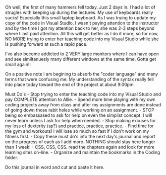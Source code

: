 Oh well, the first of many hammers fell today.  Just 2 days in.  I had a lot of strugles with keeping up during the lectures.  My use of keyboards really sucks! Especially this small laptop keyboard.  As I was trying to update my copy of the code in Visual Studio, I wasn't paying attention to the instructor and by the time I got my attention back to her, she was 2-3 steps beyond where I last paid attention. All this will get better as I do it more, so for now, NO MORE trying to enter her teaching code into my Visual Studio while she is pushing forward at such a rapid pace. 

I've also become addicted to 2 VERY large monitors where I can have open and see similtanuesly many different windows at the same time.  Gotta get small again!! 

On a positive note I am begining to absorb the "coder language" and many terms that were confusing me. My understanding of the syntax really fell into place today toward the end of the project at about 9:00pm.

Must Do's
    - Stop trying to enter the teaching code into my Visual Studio and pay COMPLETE attention to Allie.
    - Spend more time playing with my own coding projects away from class and after my assignments are done instead of going down those rabit holes while working on an assignment.
    - STOP being so embassased to ask for help on even the simplist concept.  I will never learn unless I ask for help when needed.
    - Stop making excuses for my loss of dexterity (sp?) and practice, practice, practice.
    - Find time for the gym and workouts! I will lose so much so fast if I don't work on my fitness first.
    - Copy these must do's into the next day's journal and report on the progress of each as I add more.  NOTHING should stay here longer than 1 week!
    - CSS, CSS, CSS.  read the chapters again and look for more learning sites on-line.
    - Organize and maintain the bookmarks in the Coding folder.

Do this journal in word and cut and paste it here.